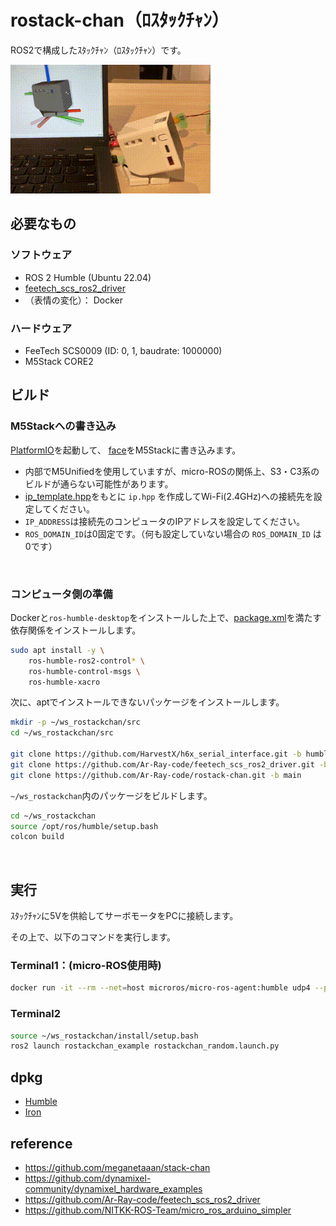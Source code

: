 # rostack-chan（ﾛｽﾀｯｸﾁｬﾝ）

ROS2で構成したｽﾀｯｸﾁｬﾝ（ﾛｽﾀｯｸﾁｬﾝ）です。

![](./images/stackchan.gif)

## 必要なもの

### ソフトウェア

- ROS 2 Humble (Ubuntu 22.04)
- [feetech_scs_ros2_driver](https://github.com/Ar-Ray-code/feetech_scs_ros2_driver)
- （表情の変化）： Docker

### ハードウェア

- FeeTech SCS0009 (ID: 0, 1, baudrate: 1000000)
- M5Stack CORE2

## ビルド

### M5Stackへの書き込み

[PlatformIO](https://platformio.org/install)を起動して、 [face](./face/)をM5Stackに書き込みます。

- 内部でM5Unifiedを使用していますが、micro-ROSの関係上、S3・C3系のビルドが通らない可能性があります。
- [ip_template.hpp](./face/src/ip_template.hpp)をもとに `ip.hpp` を作成してWi-Fi(2.4GHz)への接続先を設定してください。
- `IP_ADDRESS`は接続先のコンピュータのIPアドレスを設定してください。
- `ROS_DOMAIN_ID`は0固定です。（何も設定していない場合の `ROS_DOMAIN_ID` は0です）

<br>

### コンピュータ側の準備

Dockerと`ros-humble-desktop`をインストールした上で、[package.xml](./rostackchan_description/package.xml)を満たす依存関係をインストールします。

```bash
sudo apt install -y \
    ros-humble-ros2-control* \
    ros-humble-control-msgs \
    ros-humble-xacro
```

次に、aptでインストールできないパッケージをインストールします。

```bash
mkdir -p ~/ws_rostackchan/src
cd ~/ws_rostackchan/src

git clone https://github.com/HarvestX/h6x_serial_interface.git -b humble
git clone https://github.com/Ar-Ray-code/feetech_scs_ros2_driver.git -b main
git clone https://github.com/Ar-Ray-code/rostack-chan.git -b main
```

`~/ws_rostackchan`内のパッケージをビルドします。


```bash
cd ~/ws_rostackchan
source /opt/ros/humble/setup.bash
colcon build
```

<br>

## 実行

ｽﾀｯｸﾁｬﾝに5Vを供給してサーボモータをPCに接続します。

その上で、以下のコマンドを実行します。

### Terminal1：(micro-ROS使用時)

```bash
docker run -it --rm --net=host microros/micro-ros-agent:humble udp4 --port 2000
```

### Terminal2

```bash
source ~/ws_rostackchan/install/setup.bash
ros2 launch rostackchan_example rostackchan_random.launch.py
```

## dpkg

- [Humble](https://s3.ap-northeast-1.wasabisys.com/download-raw/dpkg/ros2-desktop/debian/bullseye/ros-humble-desktop-rostackchan-full-0.3.2_20230825_arm64.deb)
- [Iron](https://s3.ap-northeast-1.wasabisys.com/download-raw/dpkg/ros2-desktop/debian/bullseye/ros-iron-desktop-rostackchan-full-0.3.2_20230825_arm64.deb)

## reference

- https://github.com/meganetaaan/stack-chan
- https://github.com/dynamixel-community/dynamixel_hardware_examples
- https://github.com/Ar-Ray-code/feetech_scs_ros2_driver
- https://github.com/NITKK-ROS-Team/micro_ros_arduino_simpler
